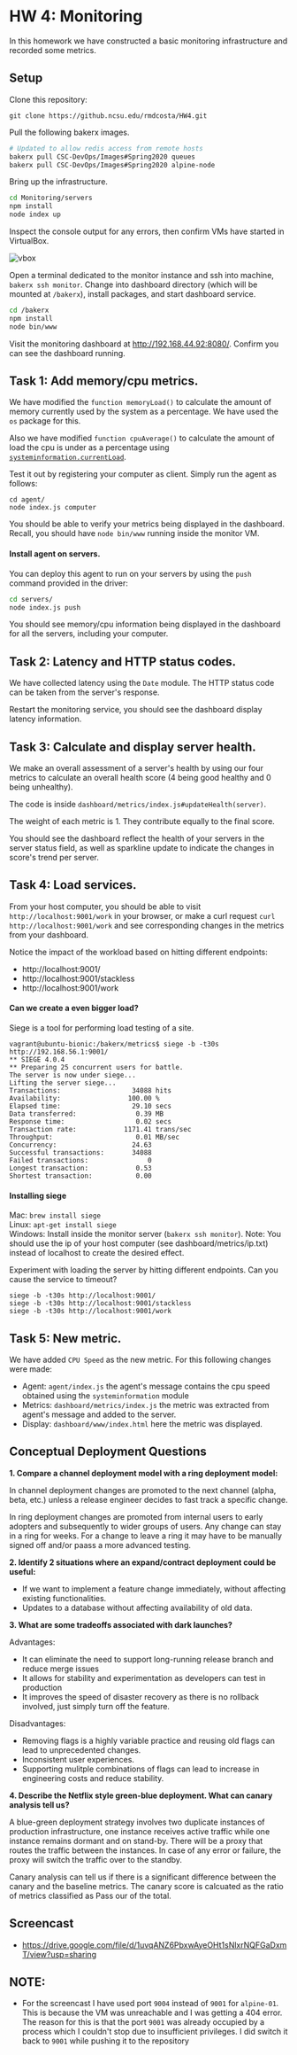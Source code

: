 # HW 4: Monitoring

In this homework we have constructed a basic monitoring infrastructure and recorded some metrics.

## Setup

Clone this repository:
```
git clone https://github.ncsu.edu/rmdcosta/HW4.git
```

Pull the following bakerx images.

```bash
# Updated to allow redis access from remote hosts
bakerx pull CSC-DevOps/Images#Spring2020 queues
bakerx pull CSC-DevOps/Images#Spring2020 alpine-node
```

Bring up the infrastructure.

```bash
cd Monitoring/servers
npm install
node index up
```

Inspect the console output for any errors, then confirm VMs have started in VirtualBox.

![vbox](img/vbox.png)

Open a terminal dedicated to the monitor instance and ssh into machine, `bakerx ssh monitor`.
Change into dashboard directory (which will be mounted at `/bakerx`), install packages, and start dashboard service.

```bash
cd /bakerx
npm install
node bin/www
```

Visit the monitoring dashboard at http://192.168.44.92:8080/. Confirm you can see the dashboard running.


## Task 1: Add memory/cpu metrics.

We have modified the `function memoryLoad()` to calculate the amount of memory currently used by the system as a percentage. We have used the `os` package for this.

Also we have modified `function cpuAverage()` to calculate the amount of load the cpu is under as a percentage using [`systeminformation.currentLoad`](https://www.npmjs.com/package/systeminformation#8-current-load-processes--services).


Test it out by registering your computer as client. Simply run the agent as follows:

```
cd agent/
node index.js computer
```

You should be able to verify your metrics being displayed in the dashboard. Recall, you should have `node bin/www` running inside the monitor VM.

#### Install agent on servers.

You can deploy this agent to run on your servers by using the `push` command provided in the driver:

```bash
cd servers/
node index.js push
```

You should see memory/cpu information being displayed in the dashboard for all the servers, including your computer.

## Task 2: Latency and HTTP status codes.

We have collected latency using the `Date` module. The HTTP status code can be taken from the server's response.

Restart the monitoring service, you should see the dashboard display latency information.

## Task 3: Calculate and display server health.

We make an overall assessment of a server's health by using our four metrics to calculate an overall health score (4 being good healthy and 0 being unhealthy).

The code is inside `dashboard/metrics/index.js#updateHealth(server)`.

The weight of each metric is 1. They contribute equally to the final score.

You should see the dashboard reflect the health of your servers in the server status field, as well as sparkline update to indicate the changes in score's trend per server.

## Task 4: Load services.

From your host computer, you should be able to visit `http://localhost:9001/work` in your browser, or make a curl request `curl http://localhost:9001/work` and see corresponding changes in the metrics from your dashboard.

Notice the impact of the workload based on hitting different endpoints:

* http://localhost:9001/
* http://localhost:9001/stackless
* http://localhost:9001/work


#### Can we create a even bigger load?

Siege is a tool for performing load testing of a site.

```
vagrant@ubuntu-bionic:/bakerx/metrics$ siege -b -t30s http://192.168.56.1:9001/
** SIEGE 4.0.4
** Preparing 25 concurrent users for battle.
The server is now under siege...
Lifting the server siege...
Transactions:                  34088 hits
Availability:                 100.00 %
Elapsed time:                  29.10 secs
Data transferred:               0.39 MB
Response time:                  0.02 secs
Transaction rate:            1171.41 trans/sec
Throughput:                     0.01 MB/sec
Concurrency:                   24.63
Successful transactions:       34088
Failed transactions:               0
Longest transaction:            0.53
Shortest transaction:           0.00
```

#### Installing siege

Mac: `brew install siege`  
Linux: `apt-get install siege`  
Windows: Install inside the monitor server (`bakerx ssh monitor`). Note: You should use the ip of your host computer (see dashboard/metrics/ip.txt) instead of localhost to create the desired effect.

Experiment with loading the server by hitting different endpoints. Can you cause the service to timeout?
```
siege -b -t30s http://localhost:9001/
siege -b -t30s http://localhost:9001/stackless
siege -b -t30s http://localhost:9001/work
```

## Task 5: New metric.

We have added `CPU Speed` as the new metric. For this following changes were made:
* Agent: `agent/index.js` the agent's message contains the cpu speed obtained using the `systeminformation` module
* Metrics: `dashboard/metrics/index.js` the metric was extracted from agent's message and added to the server.
* Display: `dashboard/www/index.html` here the metric was displayed.

## Conceptual Deployment Questions

**1. Compare a channel deployment model with a ring deployment model:**

In channel deployment changes are promoted to the next channel (alpha, beta, etc.) unless a release engineer decides to fast track a specific change.

In ring deployment changes are promoted from internal users to early adopters and subsequently to wider groups of users. Any change can stay in a ring for weeks. For a change to leave a ring it may have to be manually signed off and/or paass a more advanced testing. 

**2. Identify 2 situations where an expand/contract deployment could be useful:**

* If we want to implement a feature change immediately, without affecting existing functionalities.
* Updates to a database without affecting availability of old data.

**3. What are some tradeoffs associated with dark launches?**

Advantages:
* It can eliminate the need to support long-running release branch and reduce merge issues
* It allows for stability and experimentation as developers can test in production
* It improves the speed of disaster recovery as there is no rollback involved, just simply turn off the feature.

Disadvantages:
* Removing flags is a highly variable practice and reusing old flags can lead to unprecedented changes.
* Inconsistent user experiences.
* Supporting mulitple combinations of flags can lead to increase in engineering costs and reduce stability.

**4. Describe the Netflix style green-blue deployment. What can canary analysis tell us?**
	
A blue-green deployment strategy involves two duplicate instances of production infrastructure, one instance receives active traffic while one instance remains dormant and on stand-by. There will be a proxy that routes the traffic between the instances. In case of any error or failure, the proxy will switch the traffic over to the standby.

Canary analysis can tell us if there is a significant difference between the canary and the baseline metrics. The canary score is calcuated as the ratio of metrics classified as Pass our of the total.

## Screencast

* https://drive.google.com/file/d/1uvqANZ6PbxwAyeOHt1sNlxrNQFGaDxmT/view?usp=sharing


## NOTE:
* For the screencast I have used port `9004` instead of `9001` for `alpine-01`. This is because the VM was unreachable and I was getting a 404 error. The reason for this is that the port `9001` was already occupied by a process which I couldn't stop due to insufficient privileges. I did switch it back to `9001` while pushing it to the repository


